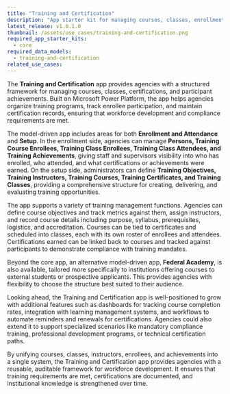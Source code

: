 ```yaml
---
title: "Training and Certification"
description: "App starter kit for managing courses, classes, enrollments, and training certifications (Federal Academy variant available)."
latest_release: v1.0.1.0
thumbnail: /assets/use_cases/training-and-certification.png
required_app_starter_kits:
  - core
required_data_models:
  - training-and-certification
related_use_cases:
---
```


The **Training and Certification** app provides agencies with a structured framework for managing courses, classes, certifications, and participant achievements. Built on Microsoft Power Platform, the app helps agencies organize training programs, track enrollee participation, and maintain certification records, ensuring that workforce development and compliance requirements are met.

The model-driven app includes areas for both **Enrollment and Attendance** and **Setup**. In the enrollment side, agencies can manage **Persons, Training Course Enrollees, Training Class Enrollees, Training Class Attendees, and Training Achievements**, giving staff and supervisors visibility into who has enrolled, who attended, and what certifications or achievements were earned. On the setup side, administrators can define **Training Objectives, Training Instructors, Training Courses, Training Certificates, and Training Classes**, providing a comprehensive structure for creating, delivering, and evaluating training opportunities.

The app supports a variety of training management functions. Agencies can define course objectives and track metrics against them, assign instructors, and record course details including purpose, syllabus, prerequisites, logistics, and accreditation. Courses can be tied to certificates and scheduled into classes, each with its own roster of enrollees and attendees. Certifications earned can be linked back to courses and tracked against participants to demonstrate compliance with training mandates.

Beyond the core app, an alternative model-driven app, **Federal Academy**, is also available, tailored more specifically to institutions offering courses to external students or prospective applicants. This provides agencies with flexibility to choose the structure best suited to their audience.

Looking ahead, the Training and Certification app is well-positioned to grow with additional features such as dashboards for tracking course completion rates, integration with learning management systems, and workflows to automate reminders and renewals for certifications. Agencies could also extend it to support specialized scenarios like mandatory compliance training, professional development programs, or technical certification paths.

By unifying courses, classes, instructors, enrollees, and achievements into a single system, the Training and Certification app provides agencies with a reusable, auditable framework for workforce development. It ensures that training requirements are met, certifications are documented, and institutional knowledge is strengthened over time.

